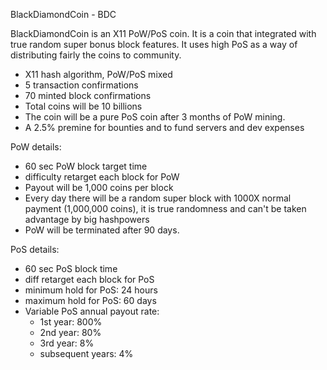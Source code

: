 BlackDiamondCoin - BDC

BlackDiamondCoin is an X11 PoW/PoS coin. It is a coin that integrated with true random super bonus block features. It uses high PoS as a way of distributing fairly the coins to community.

- X11 hash algorithm, PoW/PoS mixed
- 5 transaction confirmations
- 70 minted block confirmations
- Total coins will be 10 billions
- The coin will be a pure PoS coin after 3 months of PoW mining.
- A 2.5% premine for bounties and to fund servers and dev expenses

PoW details:
- 60 sec PoW block target time
- difficulty retarget each block for PoW
- Payout will be 1,000 coins per block
- Every day there will be a random super block with 1000X normal payment (1,000,000 coins), it is true randomness and can't be taken advantage by big hashpowers
- PoW will be terminated after 90 days.

PoS details:
- 60 sec PoS block time
- diff retarget each block for PoS
- minimum hold for PoS: 24 hours
- maximum hold for PoS: 60 days
- Variable PoS annual payout rate:
	- 1st year: 800%
	- 2nd year: 80%
	- 3rd year: 8%
	- subsequent years: 4%

